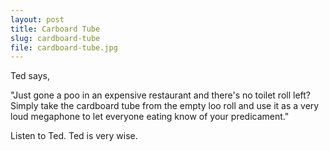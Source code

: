 ```yaml
---
layout: post
title: Carboard Tube
slug: cardboard-tube
file: cardboard-tube.jpg
---
```


Ted says,

"Just gone a poo in an expensive restaurant and there's no toilet roll left? Simply take the cardboard tube from the empty loo roll and use it as a very loud megaphone to let everyone eating know of your predicament."

Listen to Ted.
Ted is very wise.